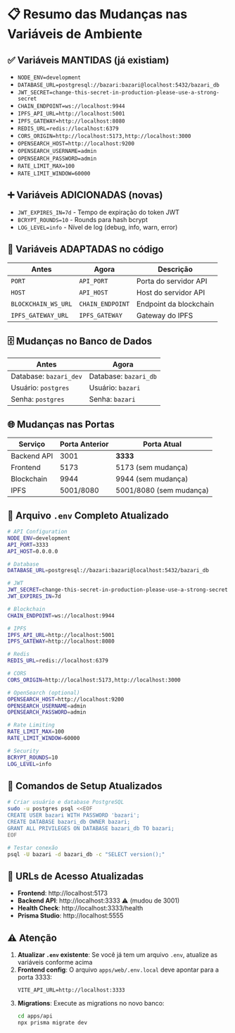 # 📋 Resumo das Mudanças nas Variáveis de Ambiente

## ✅ Variáveis MANTIDAS (já existiam)
- `NODE_ENV=development`
- `DATABASE_URL=postgresql://bazari:bazari@localhost:5432/bazari_db`
- `JWT_SECRET=change-this-secret-in-production-please-use-a-strong-secret`
- `CHAIN_ENDPOINT=ws://localhost:9944`
- `IPFS_API_URL=http://localhost:5001`
- `IPFS_GATEWAY=http://localhost:8080`
- `REDIS_URL=redis://localhost:6379`
- `CORS_ORIGIN=http://localhost:5173,http://localhost:3000`
- `OPENSEARCH_HOST=http://localhost:9200`
- `OPENSEARCH_USERNAME=admin`
- `OPENSEARCH_PASSWORD=admin`
- `RATE_LIMIT_MAX=100`
- `RATE_LIMIT_WINDOW=60000`

## ➕ Variáveis ADICIONADAS (novas)
- `JWT_EXPIRES_IN=7d` - Tempo de expiração do token JWT
- `BCRYPT_ROUNDS=10` - Rounds para hash bcrypt
- `LOG_LEVEL=info` - Nível de log (debug, info, warn, error)

## 🔄 Variáveis ADAPTADAS no código
| Antes | Agora | Descrição |
|-------|-------|-----------|
| `PORT` | `API_PORT` | Porta do servidor API |
| `HOST` | `API_HOST` | Host do servidor API |
| `BLOCKCHAIN_WS_URL` | `CHAIN_ENDPOINT` | Endpoint da blockchain |
| `IPFS_GATEWAY_URL` | `IPFS_GATEWAY` | Gateway do IPFS |

## 🗄️ Mudanças no Banco de Dados
| Antes | Agora |
|-------|-------|
| Database: `bazari_dev` | Database: `bazari_db` |
| Usuário: `postgres` | Usuário: `bazari` |
| Senha: `postgres` | Senha: `bazari` |

## 🌐 Mudanças nas Portas
| Serviço | Porta Anterior | Porta Atual |
|---------|----------------|-------------|
| Backend API | 3001 | **3333** |
| Frontend | 5173 | 5173 (sem mudança) |
| Blockchain | 9944 | 9944 (sem mudança) |
| IPFS | 5001/8080 | 5001/8080 (sem mudança) |

## 📝 Arquivo `.env` Completo Atualizado

```bash
# API Configuration
NODE_ENV=development
API_PORT=3333
API_HOST=0.0.0.0

# Database
DATABASE_URL=postgresql://bazari:bazari@localhost:5432/bazari_db

# JWT
JWT_SECRET=change-this-secret-in-production-please-use-a-strong-secret
JWT_EXPIRES_IN=7d

# Blockchain
CHAIN_ENDPOINT=ws://localhost:9944

# IPFS
IPFS_API_URL=http://localhost:5001
IPFS_GATEWAY=http://localhost:8080

# Redis
REDIS_URL=redis://localhost:6379

# CORS
CORS_ORIGIN=http://localhost:5173,http://localhost:3000

# OpenSearch (optional)
OPENSEARCH_HOST=http://localhost:9200
OPENSEARCH_USERNAME=admin
OPENSEARCH_PASSWORD=admin

# Rate Limiting
RATE_LIMIT_MAX=100
RATE_LIMIT_WINDOW=60000

# Security
BCRYPT_ROUNDS=10
LOG_LEVEL=info
```

## 🔧 Comandos de Setup Atualizados

```bash
# Criar usuário e database PostgreSQL
sudo -u postgres psql <<EOF
CREATE USER bazari WITH PASSWORD 'bazari';
CREATE DATABASE bazari_db OWNER bazari;
GRANT ALL PRIVILEGES ON DATABASE bazari_db TO bazari;
EOF

# Testar conexão
psql -U bazari -d bazari_db -c "SELECT version();"
```

## 🚀 URLs de Acesso Atualizadas

- **Frontend**: http://localhost:5173
- **Backend API**: http://localhost:3333 ⚠️ (mudou de 3001)
- **Health Check**: http://localhost:3333/health
- **Prisma Studio**: http://localhost:5555

## ⚠️ Atenção

1. **Atualizar `.env` existente**: Se você já tem um arquivo `.env`, atualize as variáveis conforme acima
2. **Frontend config**: O arquivo `apps/web/.env.local` deve apontar para a porta 3333:
   ```
   VITE_API_URL=http://localhost:3333
   ```
3. **Migrations**: Execute as migrations no novo banco:
   ```bash
   cd apps/api
   npx prisma migrate dev
   ```